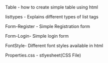Table - how to create simple table using html

listtypes - Explains different types of list tags

Form-Register - Simple Registration form

Form-Login- Simple login form

FontStyle- Different font styles available in html

Properties.css - stlyesheet(CSS File)

